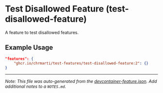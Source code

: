 
# Test Disallowed Feature (test-disallowed-feature)

A feature to test disallowed features.

## Example Usage

```json
"features": {
    "ghcr.io/chrmarti/test-features/test-disallowed-feature:2": {}
}
```





---

_Note: This file was auto-generated from the [devcontainer-feature.json](https://github.com/chrmarti/test-features/blob/main/src/test-disallowed-feature/devcontainer-feature.json).  Add additional notes to a `NOTES.md`._
